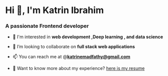 
<h1 align="left">Hi 👋, I'm Katrin Ibrahim</h1>
<h3 align="left">A passionate Frontend developer</h3>

- 👀 I'm interested in **web development ,Deep learning , and data science**

- 👯 I’m looking to collaborate on **full stack web applications**

- 📫 You can reach me at  @**katrinemadfathy@gmail.com**

- 📄 Want to know more about my experience? [here is my resume](https://drive.google.com/file/d/1nhHtJzIvyyy5wAlhf75QJbtzV5plgwB5/view?usp=sharing)



